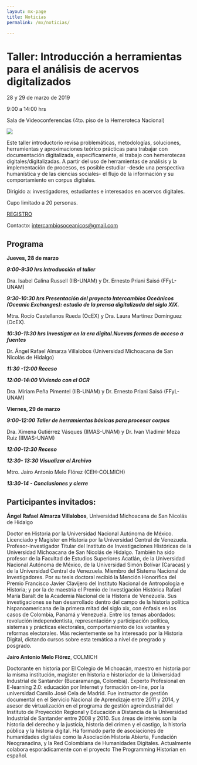 ```yaml
---
layout: mx-page
title: Noticias
permalink: /mx/noticias/

---
```

# Taller: Introducción a herramientas para el análisis de acervos digitalizados


28 y 29 de marzo de 2019

9:00  a 14:00 hrs

Sala de Videoconferencias (4to. piso de la Hemeroteca Nacional)

<img src="{{site.mx-base}}/img/mx/mapa.jpg">

Este taller introductorio revisa problemáticas, metodologías, soluciones, herramientas y aproximaciones teórico prácticas para trabajar con documentación digitalizada, específicamente, el trabajo con hemerotecas digitales/digitalizadas. A partir del uso de herramientas de análisis y la implementación de procesos, es posible estudiar -desde una perspectiva humanística y de las ciencias sociales- el flujo de la información y su comportamiento en corpus digitales.

Dirigido a: investigadores, estudiantes e interesados en acervos digitales.

Cupo limitado a 20 personas.

[REGISTRO](https://docs.google.com/forms/d/1RbCKAMk1wMhiRz3KrxA_w4TU6zP9f7a36RjF6RvEl1g/viewform?edit_requested=true"REGISTRO")

Contacto: <intercambiosoceanicos@gmail.com>

## Programa

**Jueves, 28 de marzo**

***9:00-9:30 hrs Introducción al taller***

Dra. Isabel Galina Russell (IIB-UNAM) y Dr. Ernesto Priani Saisó (FFyL-UNAM)  

***9:30-10:30 hrs Presentación del proyecto Intercambios Oceánicos (Oceanic Exchanges): estudio de la prensa digitalizada del siglo XIX.***

Mtra. Rocío Castellanos Rueda (OcEX) y Dra. Laura Martínez Domínguez (OcEX).

***10:30-11:30 hrs Investigar en la era digital.Nuevas formas de acceso a fuentes*** 

Dr. Ángel Rafael Almarza Villalobos (Universidad Michoacana de San Nicolás de Hidalgo)

***11:30 -12:00 Receso***

***12:00-14:00 Viviendo con el OCR***

Dra. Miriam Peña Pimentel (IIB-UNAM) y Dr. Ernesto Priani Saisó (FFyL-UNAM)

**Viernes, 29 de marzo**

***9:00-12:00 Taller de herramientas básicas para procesar corpus***

Dra. Ximena Gutiérrez Vásques  (IIMAS-UNAM) y Dr. Ivan Vladimir Meza Ruiz (IIMAS-UNAM)

***12:00-12:30 Receso***

***12:30- 13:30 Visualizar el Archivo***

Mtro. Jairo Antonio Melo Flórez (CEH-COLMICH)

***13:30-14 - Conclusiones y cierre***

## Participantes invitados:

**Ángel Rafael Almarza Villalobos**, Universidad Michoacana de San Nicolás de Hidalgo

Doctor en Historia por la Universidad Nacional Autónoma de México. Licenciado y Magister en Historia por la Universidad Central de Venezuela. Profesor-investigador Titular del Instituto de Investigaciones Históricas de la Universidad Michoacana de San Nicolás de Hidalgo. También ha sido profesor de la Facultad de Estudios Superiores Acatlán, de la Universidad Nacional Autónoma de México, de la Universidad Simón Bolívar (Caracas) y de la Universidad Central de Venezuela. Miembro del Sistema Nacional de Investigadores. Por su tesis doctoral recibió la Mención Honorífica del Premio Francisco Javier Clavijero del Instituto Nacional de Antropología e Historia; y por la de maestría el Premio de Investigación Histórica Rafael María Baralt de la Academia Nacional de la Historia de Venezuela. Sus investigaciones se han desarrollado dentro del campo de la historia política hispanoamericana de la primera mitad del siglo xix, con énfasis en los casos de Colombia, Panamá y Venezuela. Entre los temas abordados: revolución independentista, representación y participación política, sistemas y prácticas electorales, comportamiento de los votantes y reformas electorales. Más recientemente se ha interesado por la Historia Digital, dictando cursos sobre esta temática a nivel de pregrado y posgrado.

**Jairo Antonio Melo Flórez**, COLMICH

Doctorante en historia por El Colegio de Michoacán, maestro en historia por la misma institución, magister en historia e historiador de la Universidad Industrial de Santander (Bucaramanga, Colombia). Experto Profesional en E-learning 2.0: educación por Internet y formación on-line, por la universidad Camilo José Cela de Madrid. Fue instructor de gestión documental en el Servicio Nacional de Aprendizaje entre 2011 y 2014, y asesor de virtualización en el programa de gestión agroindustrial del Instituto de Proyección Regional y Educación a Distancia de la Universidad Industrial de Santander entre 2008 y 2010.
Sus áreas de interés son la historia del derecho y la justicia, historia del crimen y el castigo, la historia pública y la historia digital. Ha formado parte de asociaciones de humanidades digitales como la Asociación Historia Abierta, Fundación Neogranadina, y la Red Colombiana de Humanidades Digitales. Actualmente colabora esporádicamente con el proyecto The Programming Historian en español.
